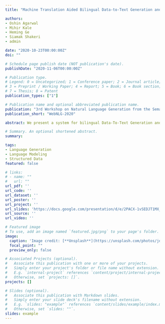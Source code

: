 ```yaml
---
title: "Machine Translation Aided Bilingual Data-to-Text Generation and Semantic Parsing"

authors:
- Oshin Agarwal
- Mihir Kale
- Heming Ge
- Siamak Shakeri
- admin

date: "2020-10-23T00:00:00Z"
doi: ""

# Schedule page publish date (NOT publication's date).
publishDate: "2020-11-06T00:00:00Z"

# Publication type.
# Legend: 0 = Uncategorized; 1 = Conference paper; 2 = Journal article;
# 3 = Preprint / Working Paper; 4 = Report; 5 = Book; 6 = Book section;
# 7 = Thesis; 8 = Patent
publication_types: ["1"]

# Publication name and optional abbreviated publication name.
publication: "3rd Workshop on Natural Language Generation from the Semantic Web"
publication_short: "WebNLG-2020"

abstract: We present a system for bilingual Data-To-Text Generation and Semantic Parsing. We use a text-to-text generator to learn a single model that works for both languages on each of the tasks. The model is aided by machine translation during both pre-training and fine-tuning. We evaluate the system on WebNLG 2020 data, which consists of RDF triples in English and natural language sentences in English and Russian for both the tasks. We achieve considerable gains over monolingual models, especially on unseen relations and Russian.

# Summary. An optional shortened abstract.
summary:

tags:
- Language Generation
- Language Modeling
- Structured Data
featured: false

# links:
# - name: ""
#   url: ""
url_pdf: ''
url_code: ''
url_dataset: ''
url_poster: ''
url_project: ''
url_slides: 'https://docs.google.com/presentation/d/e/2PACX-1vSEDJT1MX_gXD3D8hJxzN5E7bzkOLwOcLbfH2vq7vF_3WTgNbrKZb8QFnhd_0Ev7q2p2eDUiqZK1BAc/pub?start=false&loop=false&delayms=5000&slide=id.ga866723899_0_167'
url_source: ''
url_video: ''

# Featured image
# To use, add an image named `featured.jpg/png` to your page's folder. 
image:
  caption: 'Image credit: [**Unsplash**](https://unsplash.com/photos/jdD8gXaTZsc)'
  focal_point: ""
  preview_only: false

# Associated Projects (optional).
#   Associate this publication with one or more of your projects.
#   Simply enter your project's folder or file name without extension.
#   E.g. `internal-project` references `content/project/internal-project/index.md`.
#   Otherwise, set `projects: []`.
projects: []

# Slides (optional).
#   Associate this publication with Markdown slides.
#   Simply enter your slide deck's filename without extension.
#   E.g. `slides: "example"` references `content/slides/example/index.md`.
#   Otherwise, set `slides: ""`.
slides: example
---
```

